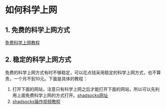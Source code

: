 # 如何科学上网

## 1. 免费的科学上网方式

[免费科学上网教程]( https://www.bennythink.com/cross-the-wall.html )

## 2. 稳定的科学上网方式

免费的科学上网方式有时不够稳定，可以花点钱采用稳定的科学上网方式，也不算贵，一个月不到10元。下面是具体的教程：

1. 打开下面的网站，注意只有科学上网之后才能打开下面的网站，所以可以先利用上面免费科学上网的方式打开。[shadsocks网址](https://portal.shadowsocks.la)
2. [shadsocks操作视频教程]( https://xiedaimala.com/tasks/8b61a86a-bbad-4bc8-b863-22853a364e0a/video_tutorials/bec6c845-6896-45a7-88a6-7277e1e00670 )

